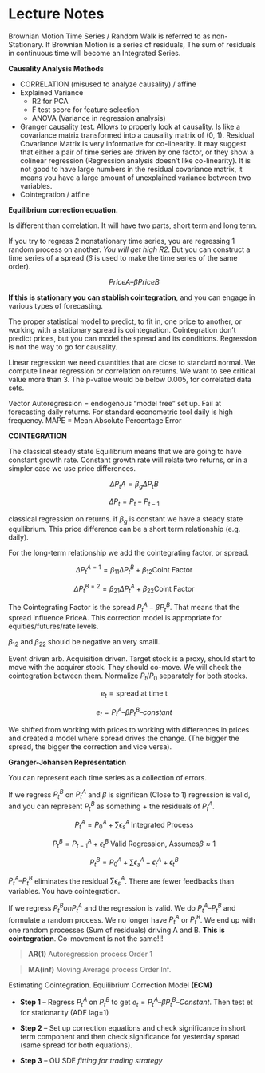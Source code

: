 # Lecture Notes

Brownian Motion Time Series / Random Walk is referred to as non-Stationary. If Brownian Motion is a series of residuals, The sum of residuals in continuous time will become an Integrated Series.

**Causality Analysis Methods**

- CORRELATION (misused to analyze causality) / affine
- Explained Variance 
    - R2 for PCA
    - F test score for feature selection
    - ANOVA (Variance in regression analysis)
- Granger causality test. Allows to properly look at causality. Is like a covariance matrix transformed into a causality matrix of (0, 1). Residual Covariance Matrix is very informative for co-linearity. It may suggest that either a pair of time series are driven by one factor, or they show a colinear regression (Regression analysis doesn’t like co-linearity). It is not good to have large numbers in the residual covariance matrix, it means you have a large amount of unexplained variance between two variables.
- Cointegration / affine

**Equilibrium correction equation.**

Is different than correlation. It will have two parts, short term and long term.

If you try to regress 2 nonstationary time series, you are regressing 1 random process on another.  *You will get high R2*. But you can construct a time series of a spread ($\beta$ is used to make the time series of the same order).

$$Price A – \beta Price B$$

**If this is stationary you can stablish cointegration**, and you can engage in various types of forecasting.

The proper statistical model to predict, to fit in, one price to another, or working with a stationary spread is cointegration.  Cointegration don’t predict prices, but you can model the spread and its conditions. Regression is not the way to go for causality.

Linear regression we need quantities that are close to standard normal.  We compute linear regression or correlation on returns. We want to see critical value more than 3.  The p-value would be below 0.005, for correlated data sets.

Vector Autoregression = endogenous “model free” set up. Fail at forecasting daily returns. For standard econometric tool daily is high frequency. MAPE = Mean Absolute Percentage Error

**COINTEGRATION**

The classical steady state Equilibrium means that we are going to have constant growth rate.  Constant growth rate will relate two returns, or in a simpler case we use price differences.

$$\Delta P_tA = \beta_g \Delta P_tB$$

$$\Delta P_t = P_t - P_{t-1}$$ 

classical regression on returns. if $\beta_g$ is constant we have a steady state equilibrium.  This price difference can be a short term relationship (e.g. daily).

For the long-term relationship we add the cointegrating factor, or spread.

$$\Delta P_t^{A=1} = \beta_{11} \Delta P_t^B  + \beta_{12} \text{Coint Factor} $$

$$\Delta P_t^{B=2} = \beta_{21} \Delta P_t^A  + \beta_{22} \text{Coint Factor} $$

The Cointegrating Factor is the spread $P_t^A - \beta P_t^B$. That means that the spread influence PriceA.  This correction model is appropriate for equities/futures/rate levels.

$\beta_{12}$ and $\beta_{22}$ should be negative an very smaill.

Event driven arb. Acquisition driven. Target stock is a proxy, should start to move with the acquirer stock. They should co-move. We will check the cointegration between them.  Normalize $P_t/P_0$ separately for both stocks.

$$e_t = \text{spread at time t}$$

$$e_t = P_t^A – \beta P_t^B – constant$$

We shifted from working with prices to working with differences in prices and created a model where spread drives the change.  (The bigger the spread, the bigger the correction and vice versa).

**Granger-Johansen Representation**

You can represent each time series as a collection of errors.

If we regress $P_t^B$ on $P_t^A$ and $\beta$ is significan (Close to 1) regression is valid, and you can represent $P_t^B$ as something + the residuals of $P_t^A$.

$$P_t^A = P_0^A + \sum \epsilon_s^A \;\text{Integrated Process}$$

$$P_t^B = P_{t-1}^A + \epsilon_t^B \;\text{Valid Regression, Assumes} \beta \approx 1$$

$$P_t^B = P_0^A + \sum \epsilon_s^A - \epsilon_t^A + \epsilon_t^B$$

$P_t^A – P_t^B$ eliminates the residual $\sum \epsilon_s^A$. There are fewer feedbacks than variables.  You have cointegration.

If we regress $P_t^B on P_t^A$ and the regression is valid. We do $P_t^A – P_t^B$ and formulate a random process. We no longer have $P_t^A$ or $P_t^B$. We end up with one random processes (Sum of residuals) driving A and B. **This is cointegration**. Co-movement is not the same!!!

> **AR(1)** Autoregression process Order 1

> **MA(inf)** Moving Average process Order Inf.

Estimating Cointegration. Equilibrium Correction Model  **(ECM)**

- **Step 1** – Regress $P_t^A$ on $P_t^B$ to get $e_t = P_t^A – \beta P_t^B – Constant$. Then test et for stationarity (ADF lag=1)

- **Step 2** – Set up correction equations and check significance in short term component and then check significance for yesterday spread (same spread for both equations).

- **Step 3** – OU SDE *fitting for trading strategy*
